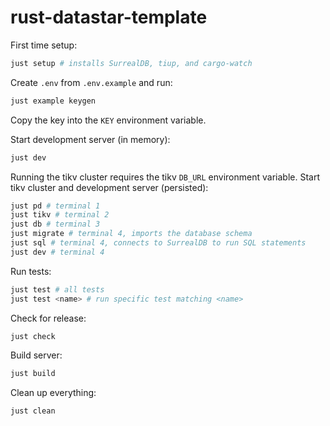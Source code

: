 # rust-datastar-template

First time setup:

```bash
just setup # installs SurrealDB, tiup, and cargo-watch
```

Create `.env` from `.env.example` and run:

```bash
just example keygen
```

Copy the key into the `KEY` environment variable.

Start development server (in memory):

```bash
just dev
```

Running the tikv cluster requires the tikv `DB_URL` environment variable. Start tikv cluster and development server (persisted):

```bash
just pd # terminal 1
just tikv # terminal 2
just db # terminal 3
just migrate # terminal 4, imports the database schema
just sql # terminal 4, connects to SurrealDB to run SQL statements
just dev # terminal 4
```

Run tests:

```bash
just test # all tests
just test <name> # run specific test matching <name>
```

Check for release:

```bash
just check
```

Build server:

```bash
just build
```

Clean up everything:

```bash
just clean
```
